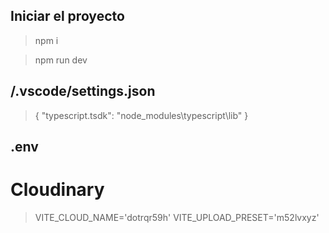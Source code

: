 ## Iniciar el proyecto

  >npm i

  >npm run dev


## /.vscode/settings.json

  >{
  >    "typescript.tsdk": "node_modules\\typescript\\lib"
  >}


## .env
# Cloudinary
  >VITE_CLOUD_NAME='dotrqr59h'
  >VITE_UPLOAD_PRESET='m52lvxyz'